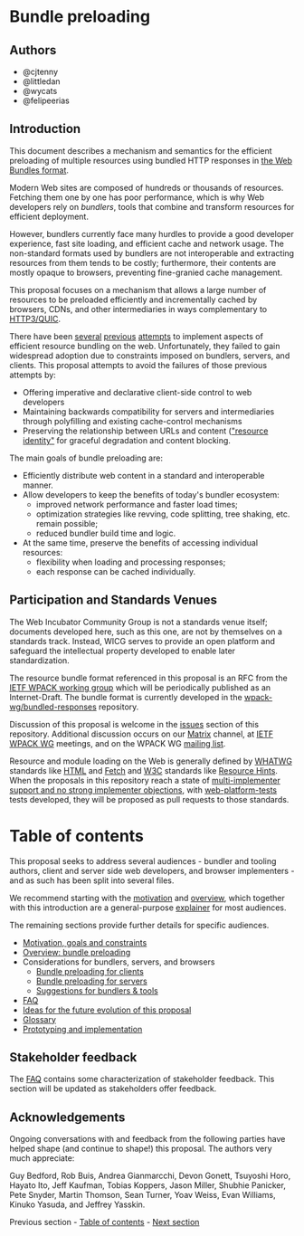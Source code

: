 # Bundle preloading

## Authors

* @cjtenny
* @littledan
* @wycats
* @felipeerias

## Introduction

This document describes a mechanism and semantics for the efficient preloading of multiple resources using bundled HTTP responses in [the Web Bundles format](https://github.com/wpack-wg/bundled-responses).

Modern Web sites are composed of hundreds or thousands of resources. Fetching them one by one has poor performance, which is why Web developers rely on *bundlers*, tools that combine and transform resources for efficient deployment.

However, bundlers currently face many hurdles to provide a good developer experience, fast site loading, and efficient cache and network usage. The non-standard formats used by bundlers are not interoperable and extracting resources from them tends to be costly; furthermore, their contents are mostly opaque to browsers, preventing fine-granied cache management.

This proposal focuses on a mechanism that allows a large number of resources to be preloaded efficiently and incrementally cached by browsers, CDNs, and other intermediaries in ways complementary to [HTTP3/QUIC](https://developer.mozilla.org/en-US/docs/Glossary/QUIC).

There have been [several](https://en.wikipedia.org/wiki/HTTP/2_Server_Push) [previous](https://datatracker.ietf.org/doc/html/rfc7541) [attempts](https://datatracker.ietf.org/doc/html/draft-ietf-httpbis-cache-digest-05) to implement aspects of efficient resource bundling on the web. Unfortunately, they failed to gain widespread adoption due to constraints imposed on bundlers, servers, and clients. This proposal attempts to avoid the failures of those previous attempts by:

- Offering imperative and declarative client-side control to web developers
- Maintaining backwards compatibility for servers and intermediaries through polyfilling and existing cache-control mechanisms
- Preserving the relationship between URLs and content (["resource identity"](./glossary.md#rsrcidentity) for graceful degradation and content blocking.

<!-- TODO complete and sync with other docs-->

The main goals of bundle preloading are:

- Efficiently distribute web content in a standard and interoperable manner.
- Allow developers to keep the benefits of today's bundler ecosystem:
  * improved network performance and faster load times;
  * optimization strategies like revving, code splitting, tree shaking, etc. remain possible;
  * reduced bundler build time and logic.
- At the same time, preserve the benefits of accessing individual resources:
  * flexibility when loading and processing responses;
  * each response can be cached individually.


## Participation and Standards Venues

The Web Incubator Community Group is not a standards venue itself; documents developed here, such as this one, are not by themselves on a standards track. Instead, WICG serves to provide an open platform and safeguard the intellectual property developed to enable later standardization.

The resource bundle format referenced in this proposal is an RFC from the [IETF WPACK working group](https://datatracker.ietf.org/group/wpack/about/) which will be periodically published as an Internet-Draft. The bundle format is currently developed in the [wpack-wg/bundled-responses](https://github.com/wpack-wg/bundled-responses) repository.

Discussion of this proposal is welcome in the [issues](https://github.com/WICG/resource-bundles/issues) section of this repository. Additional discussion occurs on our [Matrix](https://matrix.to/#/#bundle-preloading:igalia.com) channel, at [IETF WPACK WG](https://datatracker.ietf.org/wg/wpack/about/) meetings, and on the WPACK WG [mailing list](https://www.ietf.org/mailman/listinfo/wpack).

Resource and module loading on the Web is generally defined by [WHATWG](https://whatwg.org/) standards like [HTML](https://html.spec.whatwg.org/) and [Fetch](https://fetch.spec.whatwg.org/) and [W3C](https://www.w3.org/) standards like [Resource Hints](https://w3c.github.io/resource-hints/). When the proposals in this repository reach a state of [multi-implementer support and no strong implementer objections](https://whatwg.org/working-mode), with [web-platform-tests](https://github.com/web-platform-tests/wpt/) tests developed, they will be proposed as pull requests to those standards.

# Table of contents

This proposal seeks to address several audiences - bundler and tooling authors, client and server side web developers, and browser implementers - and as such has been split into several files.

We recommend starting with the [motivation](./motivation.md) and [overview](./overview.md), which together with this introduction are a general-purpose [explainer](https://w3ctag.github.io/explainers) for most audiences.

The remaining sections provide further details for specific audiences.

- [Motivation, goals and constraints](./motivation.md)
- [Overview: bundle preloading](./overview.md)
- Considerations for bundlers, servers, and browsers
  - [Bundle preloading for clients](./subresource-loading-client.md)
  - [Bundle preloading for servers](./subresource-loading-server.md)
  - [Suggestions for bundlers & tools](./subresource-loading-tools.md)
- [FAQ](./faq.md)
- [Ideas for the future evolution of this proposal](./subresource-loading-evolution.md)
- [Glossary](./glossary.md)
- [Prototyping and implementation](./implementation.md) 

## Stakeholder feedback

The [FAQ](./faq.md) contains some characterization of stakeholder feedback. This section will be updated as stakeholders offer feedback.

## Acknowledgements

Ongoing conversations with and feedback from the following parties have helped shape (and continue to shape!) this proposal. The authors very much appreciate:

Guy Bedford, Rob Buis, Andrea Gianmarcchi, Devon Gonett, Tsuyoshi Horo, Hayato Ito, Jeff Kaufman, Tobias Koppers, Jason Miller, Shubhie Panicker, Pete Snyder, Martin Thomson, Sean Turner, Yoav Weiss, Evan Williams, Kinuko Yasuda, and Jeffrey Yasskin.

Previous section - [Table of contents](./README.md#table-of-contents) - [Next section](./motivation.md)
